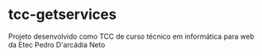 # tcc-getservices
Projeto desenvolvido como TCC de curso técnico em informática para web da Etec Pedro D'arcádia Neto
